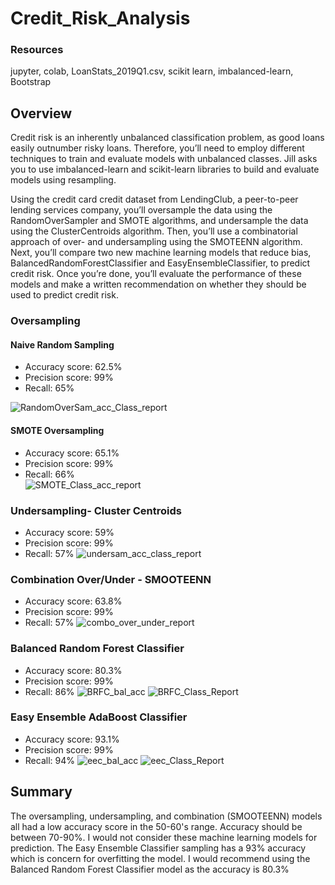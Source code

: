 # Credit_Risk_Analysis

### Resources
jupyter, colab, LoanStats_2019Q1.csv, scikit learn, imbalanced-learn, Bootstrap

## Overview
Credit risk is an inherently unbalanced classification problem, as good loans easily outnumber risky loans. Therefore, you’ll need to employ different
techniques to train and evaluate models with unbalanced classes. Jill asks you to use imbalanced-learn and scikit-learn libraries to build and evaluate 
models using resampling.

Using the credit card credit dataset from LendingClub, a peer-to-peer lending services company, you’ll oversample the data using the RandomOverSampler 
and SMOTE algorithms, and undersample the data using the ClusterCentroids algorithm. Then, you’ll use a combinatorial approach of over- and undersampling 
using the SMOTEENN algorithm. Next, you’ll compare two new machine learning models that reduce bias, BalancedRandomForestClassifier and
EasyEnsembleClassifier, to predict credit risk. Once you’re done, you’ll evaluate the performance of these models and make a written recommendation on
whether they should be used to predict credit risk.


### Oversampling

  ####  Naive Random Sampling
  - Accuracy score: 62.5%
  - Precision score: 99%
  - Recall: 65%
  
  ![RandomOverSam_acc_Class_report](https://user-images.githubusercontent.com/99093289/173264594-6dfa1e15-803a-4dd7-8d8e-d6af2ce34b28.PNG)

  #### SMOTE Oversampling
  - Accuracy score: 65.1%
  - Precision score: 99%
  - Recall: 66%  
  ![SMOTE_Class_acc_report](https://user-images.githubusercontent.com/99093289/173264611-d413e775-f12d-420d-a269-cd232573bc32.PNG)

### Undersampling- Cluster Centroids
  - Accuracy score: 59%
  - Precision score: 99%
  - Recall: 57% 
![undersam_acc_class_report](https://user-images.githubusercontent.com/99093289/173264620-97fae7c9-1cf2-414a-b07e-e705ef502f94.PNG)

### Combination Over/Under - SMOOTEENN
  - Accuracy score: 63.8%
  - Precision score: 99%
  - Recall: 57% 
![combo_over_under_report](https://user-images.githubusercontent.com/99093289/173264637-6f2c63e7-0ea6-428b-a336-3abcd398ca4c.PNG)

### Balanced Random Forest Classifier
  - Accuracy score: 80.3%
  - Precision score: 99%
  - Recall: 86% 
![BRFC_bal_acc](https://user-images.githubusercontent.com/99093289/173264663-653245de-a8eb-42ab-9098-13ace3f7f592.PNG)
![BRFC_Class_Report](https://user-images.githubusercontent.com/99093289/173264668-ba270c5f-6eee-4667-a88c-356bbf9b5edb.PNG)

### Easy Ensemble AdaBoost Classifier
  - Accuracy score: 93.1%
  - Precision score: 99%
  - Recall: 94% 
![eec_bal_acc](https://user-images.githubusercontent.com/99093289/173264654-e363e233-b010-4a0b-ac98-1cb06dc86ff2.PNG)
![eec_Class_Report](https://user-images.githubusercontent.com/99093289/173264656-99f7d726-3b33-4fbf-9db3-635f54284f43.PNG)

## Summary
The oversampling, undersampling, and combination (SMOOTEENN) models all had a low accuracy score in the 50-60's range. Accuracy should be between 70-90%. I would not consider these machine learning models for prediction. The Easy Ensemble Classifier sampling has a 93% accuracy which is concern for overfitting the model. I would recommend using the Balanced Random Forest Classifier model as the accuracy is 80.3% 
